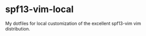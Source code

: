 spf13-vim-local
===============

My dotfiles for local customization of the excellent spf13-vim vim distribution.